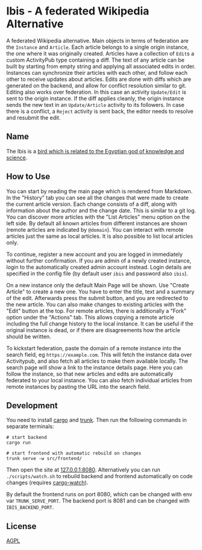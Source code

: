 Ibis - A federated Wikipedia Alternative
===

A federated Wikipedia alternative. Main objects in terms of federation are the `Instance` and `Article`. Each article belongs to a single origin instance, the one where it was originally created. Articles have a collection of `Edit`s a custom ActivityPub type containing a diff. The text of any article can be built by starting from empty string and applying all associated edits in order. Instances can synchronize their articles with each other, and follow each other to receive updates about articles. Edits are done with diffs which are generated on the backend, and allow for conflict resolution similar to git. Editing also works over federation. In this case an activity `Update/Edit` is sent to the origin instance. If the diff applies cleanly, the origin instance sends the new text in an `Update/Article` activity to its followers. In case there is a conflict, a `Reject` activity is sent back, the editor needs to resolve and resubmit the edit.

## Name

The Ibis is a [bird which is related to the Egyptian god of knowledge and science](https://en.wikipedia.org/wiki/African_sacred_ibis#In_myth_and_legend).

## How to Use

You can start by reading the main page which is rendered from Markdown. In the "History" tab you can see all the changes that were made to create the current article version. Each change consists of a diff, along with information about the author and the change date. This is similar to a git log. You can discover more articles with the "List Articles" menu option on the left side. By default all known articles from different instances are shown (remote articles are indicated by `@domain`). You can interact with remote articles just the same as local articles. It is also possible to list local articles only.

To continue, register a new account and you are logged in immediately without further confirmation. If you are admin of a newly created instance, login to the automatically created admin account instead. Login details are specified in the config file (by default user `ibis` and password also `ibis`).

On a new instance only the default Main Page will be shown. Use "Create Article" to create a new one. You have to enter the title, text and a summary of the edit. Afterwards press the submit button, and you are redirected to the new article. You can also make changes to existing articles with the "Edit" button at the top. For remote articles, there is additionally a "Fork" option under the "Actions" tab. This allows copying a remote article including the full change history to the local instance. It can be useful if the original instance is dead, or if there are disagreements how the article should be written.

To kickstart federation, paste the domain of a remote instance into the search field, eg `https://example.com`. This will fetch the instance data over Activitypub, and also fetch all articles to make them available locally. The search page will show a link to the instance details page. Here you can follow the instance, so that new articles and edits are automatically federated to your local instance. You can also fetch individual articles from remote instances by pasting the URL into the search field.

## Development

You need to install [cargo](https://rustup.rs/) and [trunk](https://trunkrs.dev). Then run the following commands in separate terminals:
```
# start backend
cargo run

# start frontend with automatic rebuild on changes
trunk serve -w src/frontend/
```

Then open the site at [127.0.0.1:8080](http://127.0.0.1:8080/). Alternatively you can run `./scripts/watch.sh` to rebuild backend and frontend automatically on code changes (requires [cargo-watch](https://crates.io/crates/cargo-watch)).

By default the frontend runs on port 8080, which can be changed with env var `TRUNK_SERVE_PORT`. The backend port is 8081 and can be changed with `IBIS_BACKEND_PORT`.

## License

[AGPL](LICENSE)
